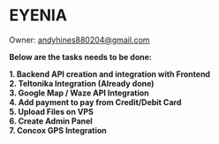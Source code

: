 # EYENIA

Owner: andyhines880204@gmail.com

<strong>Below are the tasks needs to be done: <strong> <br>

<p> 1. Backend API creation and integration with Frontend <br>
2. Teltonika Integration (Already done) <br>
3. Google Map / Waze API Integration <br>
4. Add payment to pay from Credit/Debit Card <br>
5. Upload Files on VPS <br>
6. Create Admin Panel <br>
7. Concox GPS Integration <br>
    
    
